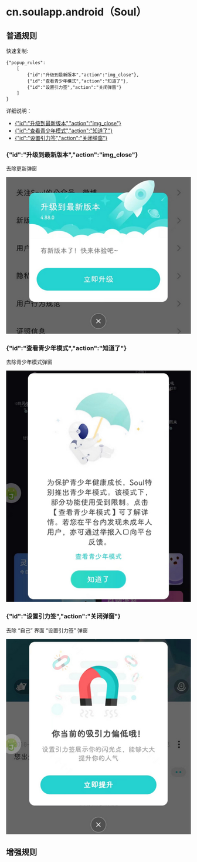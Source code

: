# cn.soulapp.android（Soul）

## 普通规则

快速复制:
```
{"popup_rules":
    [
        {"id":"升级到最新版本","action":"img_close"},
        {"id":"查看青少年模式","action":"知道了"},
        {"id":"设置引力签","action":"关闭弹窗"}
    ]
}
```
详细说明：
- [{"id":"升级到最新版本","action":"img_close"}](#id升级到最新版本actionimg_close)
- [{"id":"查看青少年模式","action":"知道了"}](#id查看青少年模式action知道了)
- [{"id":"设置引力签","action":"关闭弹窗"}](#id设置引力签action关闭弹窗)

### {"id":"升级到最新版本","action":"img_close"}
去除更新弹窗

![](./assets/更新弹窗.jpg)

### {"id":"查看青少年模式","action":"知道了"}
去除青少年模式弹窗

![](./assets/青少年模式.jpg)

### {"id":"设置引力签","action":"关闭弹窗"}
去除 “自己” 界面 “设置引力签” 弹窗

![](./assets/设置引力签.jpg)

## 增强规则
